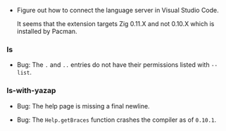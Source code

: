 -   Figure out how to connect the language server in Visual Studio Code.

    It seems that the extension targets Zig 0.11.X and not 0.10.X which is installed by Pacman.

### ls

-   Bug: The `.` and `..` entries do not have their permissions listed with `--list`.

### ls-with-yazap

-   Bug: The help page is missing a final newline.

-   Bug: The `Help.getBraces` function crashes the compiler as of `0.10.1`.
